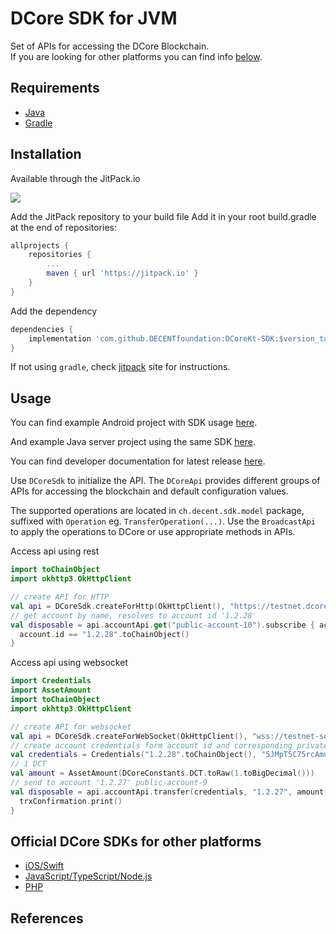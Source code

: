 DCore SDK for JVM
================

Set of APIs for accessing the DCore Blockchain. <br>
If you are looking for other platforms you can find info [below](#official-dcore-sdks-for-other-platforms).

Requirements
--------

- [Java](https://www.java.com)
- [Gradle](https://gradle.org)


Installation
--------

Available through the JitPack.io

[![](https://jitpack.io/v/DECENTfoundation/DCoreKt-SDK.svg?style=flat-square)][jitpack]

Add the JitPack repository to your build file
Add it in your root build.gradle at the end of repositories:

```groovy
allprojects {
	repositories {
		...
		maven { url 'https://jitpack.io' }
	}
}
```
Add the dependency
```groovy
dependencies {
    implementation 'com.github.DECENTfoundation:DCoreKt-SDK:$version_tag'
}
```

If not using `gradle`, check [jitpack] site for instructions.

Usage
-----

You can find example Android project with SDK usage [here](https://github.com/DECENTfoundation/DCore-SDK-Examples/tree/master/sdk-java-android).

And example Java server project using the same SDK [here](https://github.com/DECENTfoundation/DCore-SDK-Examples/tree/master/sdk-java-server).

You can find developer documentation for latest release [here](https://decentfoundation.github.io/DCoreKt-SDK/).

Use `DCoreSdk` to initialize the API.
The `DCoreApi` provides different groups of APIs for accessing the blockchain and default configuration values.

The supported operations are located in `ch.decent.sdk.model` package, suffixed with `Operation` eg. `TransferOperation(...)`.
Use the `BroadcastApi` to apply the operations to DCore or use appropriate methods in APIs.

Access api using rest
```kotlin
import toChainObject
import okhttp3.OkHttpClient

// create API for HTTP
val api = DCoreSdk.createForHttp(OkHttpClient(), "https://testnet.dcore.io/")
// get account by name, resolves to account id '1.2.28'
val disposable = api.accountApi.get("public-account-10").subscribe { account ->
  account.id == "1.2.28".toChainObject()
}
```

Access api using websocket
```kotlin
import Credentials
import AssetAmount
import toChainObject
import okhttp3.OkHttpClient

// create API for websocket
val api = DCoreSdk.createForWebSocket(OkHttpClient(), "wss://testnet-socket.dcore.io/")
// create account credentials form account id and corresponding private key
val credentials = Credentials("1.2.28".toChainObject(), "5JMpT5C75rcAmuUB81mqVBXbmL1BKea4MYwVK6voMQLvigLKfrE")
// 1 DCT
val amount = AssetAmount(DCoreConstants.DCT.toRaw(1.toBigDecimal()))
// send to account '1.2.27' public-account-9
val disposable = api.accountApi.transfer(credentials, "1.2.27", amount).subscribe { trxConfirmation ->
  trxConfirmation.print()
}
```

Official DCore SDKs for other platforms
----------

- [iOS/Swift](https://github.com/DECENTfoundation/DCoreSwift-SDK)
- [JavaScript/TypeScript/Node.js](https://github.com/DECENTfoundation/DCoreJS-SDK)
- [PHP](https://github.com/DECENTfoundation/DCorePHP-SDK)

References
----------

[jitpack]: https://jitpack.io/#DECENTfoundation/DCoreKt-SDK
